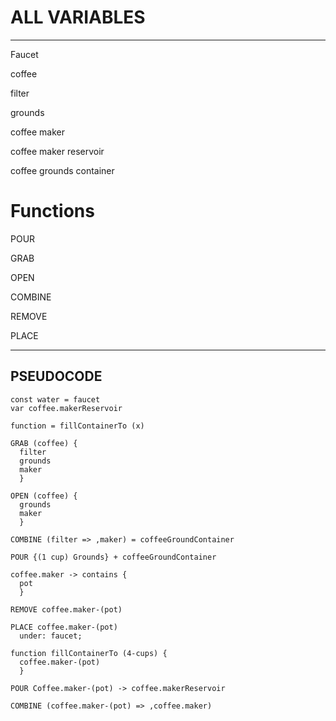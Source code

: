 # ALL VARIABLES
---------------
Faucet

coffee

filter

grounds

coffee maker

coffee maker reservoir 

coffee grounds container

# Functions

POUR

GRAB

OPEN

COMBINE

REMOVE

PLACE

--------------------
PSEUDOCODE
----------


```
const water = faucet 
var coffee.makerReservoir

function = fillContainerTo (x)

GRAB (coffee) {
  filter
  grounds
  maker
  }
  
OPEN (coffee) {
  grounds
  maker
  }
  
COMBINE (filter => ,maker) = coffeeGroundContainer

POUR {(1 cup) Grounds} + coffeeGroundContainer 

coffee.maker -> contains {
  pot
  }

REMOVE coffee.maker-(pot)

PLACE coffee.maker-(pot)
  under: faucet;
  
function fillContainerTo (4-cups) {
  coffee.maker-(pot)
  }
  
POUR Coffee.maker-(pot) -> coffee.makerReservoir

COMBINE (coffee.maker-(pot) => ,coffee.maker)
```


  


